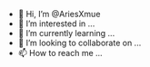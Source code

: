 - 👋 Hi, I’m @AriesXmue
- 👀 I’m interested in ...
- 🌱 I’m currently learning ...
- 💞️ I’m looking to collaborate on ...
- 📫 How to reach me ...

<!---
AriesXmue/AriesXmue is a ✨ special ✨ repository because its `README.md` (this file) appears on your GitHub profile.
You can click the Preview link to take a look at your changes.
--->

